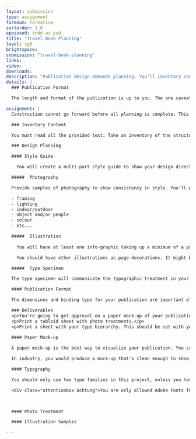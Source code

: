```yaml
---
layout: submission
type: assignment
formsum: formative
sortorder: 1.0
appsused: indd ai psd
title: "Travel Book Planning"
level: cg6
brightspace: 
submission: "travel-book-planning"
links:
video: 
downloads: 
description: "Publication design demands planning. You'll inventory content, sketch page layouts, search stock photography and more. The more planning you do, the smoother the production stage will be. Approval will be required before you can move to production."
details: |
  ### Publication Format

  The length and format of the publication is up to you. The one caveat is that you must use all of the provided text. You will source quality stock photography. You will also create vector illustrations to complement the aesthetics of the pages.

assignment: |
  Construction cannot go forward before all planning is complete. This is what you will produce.

  ### Inventory Content

  You must read all the provided text. Take an inventory of the structure of the text. Are there many levels of headings? Are bullet or number lists?

  ### Design Planning

  #### Style Guide

    You will create a multi-part style guide to show your design direction. Note that this will be much more specific than a mood board. It will actually display each element of your design. The goal is for us to clearly and completely see your design direction.

  #####  Photography

  Provide samples of photography to show consistency in style. You'll want to pay attention to:

  - framing
  - lighting
  - indoor/outdoor
  - object and/or people
  - colour
  - etc...

  #####  Illustration
  
    You will have at least one info-graphic taking up a minimum of a page or as much as a spread.

    You should have other illustrations as page decorations. It might be more convenient to place them on master pages rather than having to position them individually on each page.

  #####  Type Specimen

  The type specimen will communicate the typographic treatment in your work. It is _not_ a page layout. It's meant to show the font selection & hierarchy. That means it will include the various sizes, weights and colours.

  #### Publication Format

  The dimensions and binding type for your publication are important elements. For the dimensions, I suggest standard paper sizes. Build your 1/8" bleed and the amount of creep into your overall dimensions. *Best to build a mock-up*.

  ### Deliverables
  <p>You're going to get approval on a paper mock-up of your publication. Use the approximate number of pages you plan to have. Test the binding you intend to use on the final product.</p>
  <p>Print a tabloid sheet with photo treatments.</p>
  <p>Print a sheet with your type hierarchy. This should be set with your intended fonts</p>
  
  #### Paper Mock-up

  A paper mock-up is the best way to visualize your publication. You can test dimensions, binding and paper stock. This is a fun hands-on paper-craft activity. Use imagination to create a mock-up with design elements that may refer to the content. Maybe a simple die-cut or creative binding could allude to the subject matter.

  In industry, you would produce a mock-up that's clean enough to show your client. It should be well assembled and represent the final piece as closely as possible.

  #### Typography

  You should only use two type families in this project, unless you have a specific reason for using more. Choose families with a lot of variety; weight, italics, etc...

  <div class="attentionbox achtung">You are only allowed Adobe Fonts for this project. No downloaded fonts allowed.</div>

  

  #### Photo Treatment

  #### Illustration Samples

---
```

